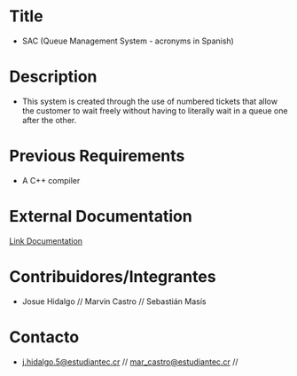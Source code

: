# Title # 
- SAC (Queue Management System - acronyms in Spanish)

# Description #
- This system is created through the use of numbered tickets that allow the customer to wait freely without having to literally wait in a queue one after the other.
 
# Previous Requirements #
- A C++ compiler

# External Documentation #
[Link Documentation](https://drive.google.com/drive/folders/1DubDwuWA3XmyeDXJ5gcQBNAIwk_ApJRm?usp=sharing)

# Contribuidores/Integrantes #
- Josue Hidalgo // Marvin Castro // Sebastián Masís

# Contacto #
- j.hidalgo.5@estudiantec.cr // mar_castro@estudiantec.cr // 
